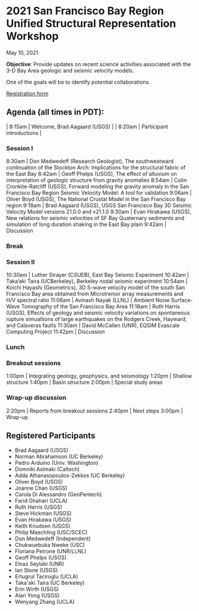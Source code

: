 # 2021 San Francisco Bay Region Unified Structural Representation Workshop

May 10, 2021

**Objective**: Provide updates on recent science activities associated
with the 3-D Bay Area geologic and seismic velocity models.

One of the goals will be to identify potential collaborations.

[Registration form](https://forms.office.com/Pages/ResponsePage.aspx?id=urWTBhhLe02TQfMvQApUlJ7tnuKbWLpOqv1ZgDmHxJVURFJDTzlWRUEyVFpYSjZIVFA5SFY1OVUxUS4u)


## Agenda (all times in PDT):

| 8:15am | Welcome, Brad Aagaard (USGS) |
| 8:20am | Participant introductions |

### Session I

8:30am | Don Medwedeff (Research Geologist), The southwestward continuation of the Stockton Arch: Implications for the structural fabric of the East Bay
8:42am | Geoff Phelps (USGS), The effect of alluvium on interpretation of geologic structure from gravity anomalies
8:54am | Colin Cronkite-Ratcliff (USGS), Forward modeling the gravity anomaly in the San Francisco Bay Region Seismic Velocity Model: A tool for validation
9:06am | Oliver Boyd (USGS), The National Crustal Model in the San Francisco Bay region
9:18am | Brad Aagaard (USGS), USGS San Francisco Bay 3D Seismic Velocity Model versions 21.0.0 and v21.1.0
9:30am | Evan Hirakawa (USGS), New relations for seismic velocities of SF Bay Quaternary sediments and simulation of long duration shaking in the East Bay plain
9:42am | Discussion

### Break

### Session II

10:30am | Luther Strayer (CSUEB), East Bay Seismic Experiment
10:42am | Taka’aki Taira (UCBerkeley), Berkeley nodal seismic experiment
10:54am | Koichi Hayashi (Geometrics), 3D S-wave velocity model of the south San Francisco Bay area obtained from Microtremor array measurements and H/V spectral ratio
11:06am | Avinash Nayak (LLNL) | Ambient Noise Surface-Wave Tomography of the San Francisco Bay Area
11:18am | Ruth Harris (USGS), Effects of geology and seismic velocity variations on spontaneous rupture simualtions of large earthquakes on the Rodgers Creek, Hayward, and Calaveras faults
11:30am | David McCallen (UNR), EQSIM Exascale Computing Project
11:42pm | Discussion

### Lunch

### Breakout sessions

1:00pm | Integrating geology, geophysics, and seismology
1:20pm | Shallow structure
1:40pm | Basin structure
2:00pm | Special study areas

### Wrap-up discussion

2:20pm | Reports from breakout sessions
2:40pm | Next steps
3:00pm | Wrap-up


## Registered Participants

* Brad Aagaard (USGS)
* Norman Abrahamson	(UC Berkeley)
* Pedro Arduino (Univ. Washington)
* Domniki Asimaki (Caltech)
* Adda Athanasopoulos-Zekkos (UC Berkeley)
* Oliver Boyd (USGS)
* Joanne Chan (USGS)
* Carola Di Alessandro (GeoPentech)
* Farid Ghahari (UCLA)
* Ruth Harris (USGS)
* Steve Hickman (USGS)
* Evan Hirakawa (USGS)
* Keith Knudsen (USGS)
* Philip Maechling (USC/SCEC)
* Don Medwedeff (Independent)
* Chukwuebuka Nweke (USC)
* Floriana Petrone (UNR/LLNL)
* Geoff Phelps (USGS)
* Elnaz Seylabi (UNR)
* Ian Stone (USGS)
* Ertugrul Taciroglu (UCLA)
* Taka'aki Taira (UC Berkeley)
* Erin Wirth (USGS)
* Alan Yong (USGS)
* Wenyang Zhang (UCLA)
